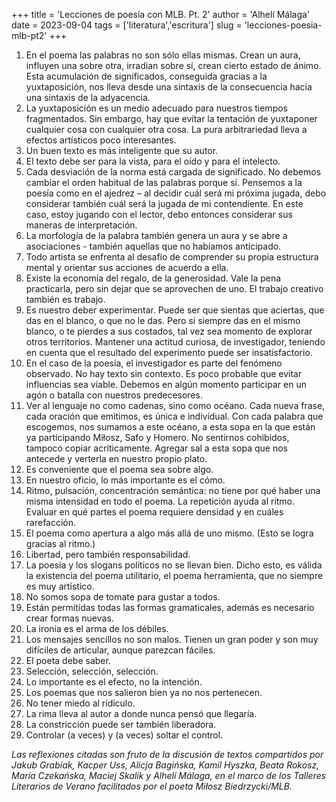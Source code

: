 +++
title = 'Lecciones de poesía con MLB. Pt. 2'
author = 'Alhelí Málaga'
date = 2023-09-04
tags = ['literatura','escritura']
slug = 'lecciones-poesia-mlb-pt2'
+++

1. En el poema las palabras no son sólo ellas mismas. Crean un aura, influyen una sobre otra, irradian sobre sí, crean cierto estado de ánimo. Esta acumulación de significados, conseguida gracias a la yuxtaposición, nos lleva desde una sintaxis de la consecuencia hacia una sintaxis de la adyacencia.
2. La yuxtaposición es un medio adecuado para nuestros tiempos fragmentados. Sin embargo, hay que evitar la tentación de yuxtaponer cualquier cosa con cualquier otra cosa. La pura arbitrariedad lleva a efectos artísticos poco interesantes.
3. Un buen texto es más inteligente que su autor.
4. El texto debe ser para la vista, para el oído y para el intelecto.
5. Cada desviación de la norma está cargada de significado. No debemos cambiar el orden habitual de las palabras porque sí. Pensemos a la poesía como en el ajedrez – al decidir cuál será mi próxima jugada, debo considerar también cuál será la jugada de mi contendiente. En este caso, estoy jugando con el lector, debo entonces considerar sus maneras de interpretación.
6. La morfología de la palabra también genera un aura y se abre a asociaciones - también aquellas que no habíamos anticipado.
7. Todo artista se enfrenta al desafío de comprender su propia estructura mental y orientar sus acciones de acuerdo a ella.
8. Existe la economía del regalo, de la generosidad. Vale la pena practicarla, pero sin dejar que se aprovechen de uno. El trabajo creativo también es trabajo.
9. Es nuestro deber experimentar. Puede ser que sientas que aciertas, que das en el blanco, o que no le das. Pero si siempre das en el mismo blanco, o te pierdes a sus costados, tal vez sea momento de explorar otros territorios. Mantener una actitud curiosa, de investigador, teniendo en cuenta que el resultado del experimento puede ser insatisfactorio.
10. En el caso de la poesía, el investigador es parte del fenómeno observado. No hay texto sin contexto. Es poco probable que evitar influencias sea viable. Debemos en algún momento participar en un agón o batalla con nuestros predecesores.
11. Ver al lenguaje no como cadenas, sino como océano. Cada nueva frase, cada oración que emitimos, es única e individual. Con cada palabra que escogemos, nos sumamos a este océano, a esta sopa en la que están ya participando Miłosz, Safo y Homero. No sentirnos cohibidos, tampoco copiar acríticamente. Agregar sal a esta sopa que nos antecede y verterla en nuestro propio plato.
12. Es conveniente que el poema sea sobre algo.
13. En nuestro oficio, lo más importante es el cómo.
14. Ritmo, pulsación, concentración semántica: no tiene por qué haber una misma intensidad en todo el poema. La repetición ayuda al ritmo. Evaluar en qué partes el poema requiere densidad y en cuáles rarefacción.
15. El poema como apertura a algo más allá de uno mismo. (Esto se logra gracias al ritmo.)
26. Libertad, pero también responsabilidad.
17. La poesía y los slogans políticos no se llevan bien. Dicho esto, es válida la existencia del poema utilitario, el poema herramienta, que no siempre es muy artístico.
18. No somos sopa de tomate para gustar a todos.
19. Están permitidas todas las formas gramaticales, además es necesario crear formas nuevas.
20. La ironía es el arma de los débiles.
21. Los mensajes sencillos no son malos. Tienen un gran poder y son muy difíciles de articular, aunque parezcan fáciles.
22. El poeta debe saber.
23. Selección, selección, selección.
24. Lo importante es el efecto, no la intención.
25. Los poemas que nos salieron bien ya no nos pertenecen.
26. No tener miedo al rídiculo.
27. La rima lleva al autor a donde nunca pensó que llegaría.
28. La constricción puede ser también liberadora.
29. Controlar (a veces) y (a veces) soltar el control.

*Las reflexiones citadas son fruto de la discusión de textos compartidos por Jakub Grabiak, Kacper Uss, Alicja Bagińska, Kamil Hyszka, Beata Rokosz, Maria Czekańska, Maciej Skalik y Alhelí Málaga, en el marco de los Talleres Literarios de Verano facilitados por el poeta Miłosz Biedrzycki/MLB.*